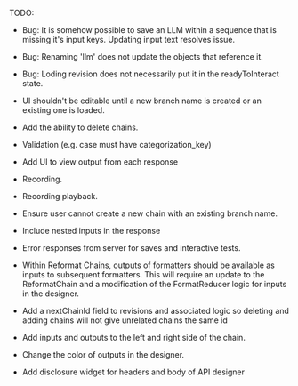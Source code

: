 TODO:
* Bug: It is somehow possible to save an LLM within a sequence that is missing it's input keys. Updating input text resolves issue.
* Bug: Renaming 'llm' does not update the objects that reference it.
* Bug: Loding revision does not necessarily put it in the readyToInteract state.

* UI shouldn't be editable until a new branch name is created or an existing one is loaded.
* Add the ability to delete chains.
* Validation (e.g. case must have categorization_key)
* Add UI to view output from each response
* Recording.
* Recording playback.
* Ensure user cannot create a new chain with an existing branch name.
* Include nested inputs in the response
* Error responses from server for saves and interactive tests.
* Within Reformat Chains, outputs of formatters should be available as inputs to subsequent formatters. This will require an update to the ReformatChain and a modification of the FormatReducer logic for inputs in the designer.
* Add a nextChainId field to revisions and associated logic so deleting and adding chains will not give unrelated chains the same id
* Add inputs and outputs to the left and right side of the chain.
* Change the color of outputs in the designer.
* Add disclosure widget for headers and body of API designer
